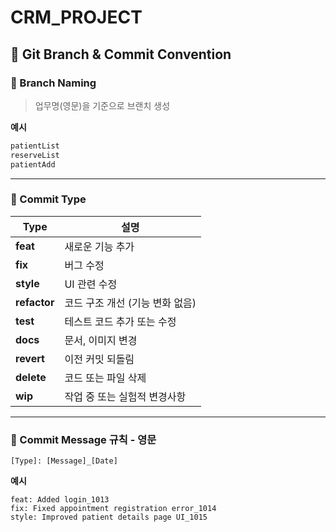 # CRM_PROJECT

## 📌 Git Branch & Commit Convention

### 🔹 Branch Naming
> 업무명(영문)을 기준으로 브랜치 생성

**예시**
```bash
patientList
reserveList
patientAdd
```

---

### 🔹 Commit Type

| Type         | 설명                  |
| ------------ | ------------------- |
| **feat**     | 새로운 기능 추가           |
| **fix**      | 버그 수정               |
| **style**    | UI 관련 수정            |
| **refactor** | 코드 구조 개선 (기능 변화 없음) |
| **test**     | 테스트 코드 추가 또는 수정     |
| **docs**     | 문서, 이미지 변경          |
| **revert**   | 이전 커밋 되돌림           |
| **delete**   | 코드 또는 파일 삭제         |
| **wip**      | 작업 중 또는 실험적 변경사항    |

---

### 🔹 Commit Message 규칙 - 영문

```
[Type]: [Message]_[Date]
```

**예시**

```
feat: Added login_1013
fix: Fixed appointment registration error_1014
style: Improved patient details page UI_1015
```
